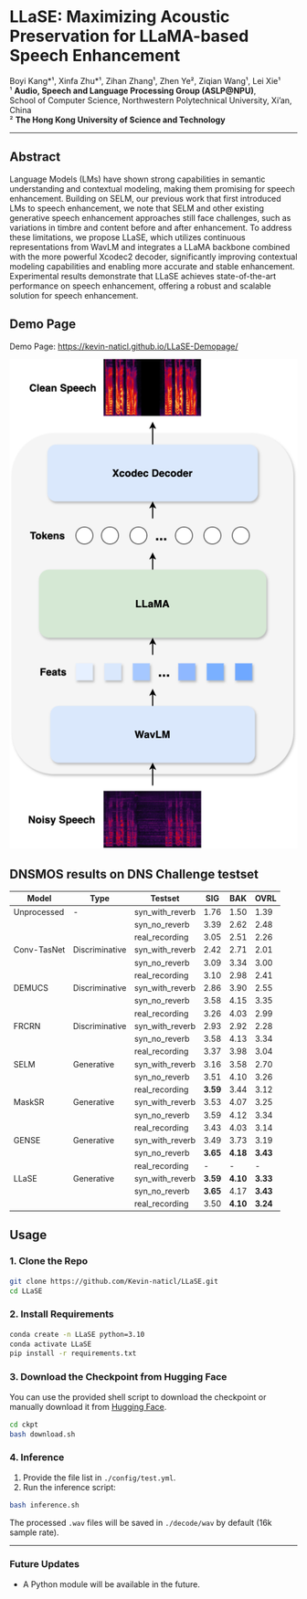 # **LLaSE: Maximizing Acoustic Preservation for LLaMA-based Speech Enhancement**  

Boyi Kang\*¹, Xinfa Zhu\*¹, Zihan Zhang¹, Zhen Ye², Ziqian Wang¹, Lei Xie¹  
¹ **Audio, Speech and Language Processing Group (ASLP@NPU)**,  
School of Computer Science, Northwestern Polytechnical University, Xi’an, China  
² **The Hong Kong University of Science and Technology**

---

## Abstract
Language Models (LMs) have shown strong capabilities in semantic understanding and contextual modeling, making them promising for speech enhancement. Building on SELM, our previous work that first introduced LMs to speech enhancement, we note that SELM and other existing generative speech enhancement approaches still face challenges, such as variations in timbre and content before and after enhancement. To address these limitations, we propose LLaSE, which utilizes continuous representations from WavLM and integrates a LLaMA backbone combined with the more powerful Xcodec2 decoder, significantly improving contextual modeling capabilities and enabling more accurate and stable enhancement. Experimental results demonstrate that LLaSE achieves state-of-the-art performance on speech enhancement, offering a robust and scalable solution for speech enhancement.

## Demo Page

Demo Page: https://kevin-naticl.github.io/LLaSE-Demopage/

![Overall Architecture of LLaSE](LLaSE.png)

## DNSMOS results on DNS Challenge testset

| Model       | Type          | Testset          | SIG     | BAK     | OVRL    |
|-------------|---------------|------------------|---------|---------|---------|
| Unprocessed | -             | syn_with_reverb  | 1.76    | 1.50    | 1.39    |
|             |               | syn_no_reverb    | 3.39    | 2.62    | 2.48    |
|             |               | real_recording   | 3.05    | 2.51    | 2.26    |
| Conv-TasNet | Discriminative | syn_with_reverb | 2.42    | 2.71    | 2.01    |
|             |               | syn_no_reverb    | 3.09    | 3.34    | 3.00    |
|             |               | real_recording   | 3.10    | 2.98    | 2.41    |
| DEMUCS      | Discriminative | syn_with_reverb | 2.86    | 3.90    | 2.55    |
|             |               | syn_no_reverb    | 3.58    | 4.15    | 3.35    |
|             |               | real_recording   | 3.26    | 4.03    | 2.99    |
| FRCRN       | Discriminative | syn_with_reverb | 2.93    | 2.92    | 2.28    |
|             |               | syn_no_reverb    | 3.58    | 4.13    | 3.34    |
|             |               | real_recording   | 3.37    | 3.98    | 3.04    |
| SELM        | Generative    | syn_with_reverb  | 3.16    | 3.58    | 2.70    |
|             |               | syn_no_reverb    | 3.51    | 4.10    | 3.26    |
|             |               | real_recording   | **3.59**| 3.44    | 3.12    |
| MaskSR      | Generative    | syn_with_reverb  | 3.53    | 4.07    | 3.25    |
|             |               | syn_no_reverb    | 3.59    | 4.12    | 3.34    |
|             |               | real_recording   | 3.43    | 4.03    | 3.14    |
| GENSE       | Generative    | syn_with_reverb  | 3.49    | 3.73    | 3.19    |
|             |               | syn_no_reverb    | **3.65**| **4.18**| **3.43**|
|             |               | real_recording   | -       | -       | -       |
| LLaSE       | Generative    | syn_with_reverb  | **3.59**| **4.10**| **3.33**|
|             |               | syn_no_reverb    | **3.65**| 4.17    | **3.43**|
|             |               | real_recording   | 3.50    | **4.10**| **3.24**|

## Usage

### 1. Clone the Repo
```bash
git clone https://github.com/Kevin-naticl/LLaSE.git
cd LLaSE
```

### 2. Install Requirements
```bash
conda create -n LLaSE python=3.10
conda activate LLaSE
pip install -r requirements.txt
```

### 3. Download the Checkpoint from Hugging Face
You can use the provided shell script to download the checkpoint or manually download it from [Hugging Face](https://huggingface.co/).

```bash
cd ckpt
bash download.sh
```

### 4. Inference
1. Provide the file list in `./config/test.yml`.
2. Run the inference script:

```bash
bash inference.sh
```

The processed `.wav` files will be saved in `./decode/wav` by default (16k sample rate).

---

### Future Updates
- A Python module will be available in the future.